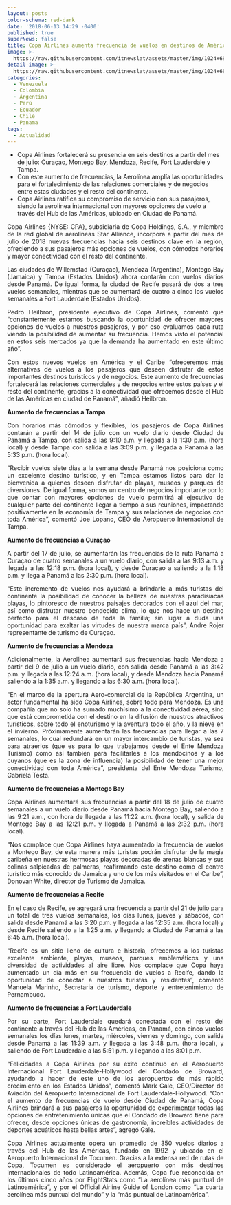 ```yaml
---
layout: posts
color-schema: red-dark
date: '2018-06-13 14:29 -0400'
published: true
superNews: false
title: Copa Airlines aumenta frecuencia de vuelos en destinos de América y el Caribe
image: >-
  https://raw.githubusercontent.com/itnewslat/assets/master/img/1024x680/CopaAirlines-g.jpg
detail-image: >-
  https://raw.githubusercontent.com/itnewslat/assets/master/img/1024x680/CopaAirlines-g.jpg
categories:
  - Venezuela
  - Colombia
  - Argentina
  - Perú
  - Ecuador
  - Chile
  - Panama
tags:
  - Actualidad
---
```

- Copa Airlines fortalecerá su presencia en seis destinos a partir del mes de julio: Curaçao, Montego Bay, Mendoza, Recife, Fort Lauderdale y Tampa.
- Con este aumento de frecuencias, la Aerolínea amplía las oportunidades para el fortalecimiento de las relaciones comerciales y de negocios entre estas ciudades y el resto del continente.
- Copa Airlines ratifica su compromiso de servicio con sus pasajeros, siendo la aerolínea internacional con mayores opciones de vuelo a través del Hub de las Américas, ubicado en Ciudad de Panamá.

<p style="text-align: justify;">Copa Airlines {NYSE: CPA}, subsidiaria de Copa Holdings, S.A., y miembro de la red global de aerolíneas Star Alliance, incorpora a partir del mes de julio de 2018 nuevas frecuencias hacia seis destinos clave en la región, ofreciendo a sus pasajeros más opciones de vuelos, con cómodos horarios y mayor conectividad con el resto del continente.</p> 

<p style="text-align: justify;">Las ciudades de Willemstad (Curaçao), Mendoza (Argentina), Montego Bay (Jamaica) y Tampa (Estados Unidos) ahora contarán con vuelos diarios desde Panamá. De igual forma, la ciudad de Recife pasará de dos a tres vuelos semanales, mientras que se aumentará de cuatro a cinco los vuelos semanales a Fort Lauderdale (Estados Unidos).</p> 

<p style="text-align: justify;">Pedro Heilbron, presidente ejecutivo de Copa Airlines, comentó que “constantemente estamos buscando la oportunidad de ofrecer mayores opciones de vuelos a nuestros pasajeros, y por eso evaluamos cada ruta viendo la posibilidad de aumentar su frecuencia. Hemos visto el potencial en estos seis mercados ya que la demanda ha aumentado en este último año”.</p> 

<p style="text-align: justify;">Con estos nuevos vuelos en América y el Caribe “ofreceremos más alternativas de vuelos a los pasajeros que deseen disfrutar de estos importantes destinos turísticos y de negocios. Este aumento de frecuencias fortalecerá las relaciones comerciales y de negocios entre estos países y el resto del continente, gracias a la conectividad que ofrecemos desde el Hub de las Américas en ciudad de Panamá”, añadió Heilbron. 

**Aumento de frecuencias a Tampa**

<p style="text-align: justify;">Con horarios más cómodos y flexibles, los pasajeros de Copa Airlines contarán a partir del 14 de julio con un vuelo diario desde Ciudad de Panamá a Tampa, con salida a las 9:10 a.m. y llegada a la 1:30 p.m. (hora local) y desde Tampa con salida a las 3:09 p.m. y llegada a Panamá a las 5:33 p.m. (hora local).</p>

<p style="text-align: justify;">“Recibir vuelos siete días a la semana desde Panamá nos posiciona como un excelente destino turístico, y en Tampa estamos listos para dar la bienvenida a quienes deseen disfrutar de playas, museos y parques de diversiones. De igual forma, somos un centro de negocios importante por lo que contar con mayores opciones de vuelo permitirá al ejecutivo de cualquier parte del continente llegar a tiempo a sus reuniones, impactando positivamente en la economía de Tampa y sus relaciones de negocios con toda América”, comentó Joe Lopano, CEO de Aeropuerto Internacional de Tampa.</p>
 
**Aumento de frecuencias a Curaçao**

<p style="text-align: justify;">A partir del 17 de julio, se aumentarán las frecuencias de la ruta Panamá a Curaçao de cuatro semanales a un vuelo diario, con salida a las 9:13 a.m. y llegada a las 12:18 p.m. (hora local), y desde Curaçao a saliendo a la 1:18 p.m. y llega a Panamá a las 2:30 p.m. (hora local).</p>

<p style="text-align: justify;">“Este incremento de vuelos nos ayudará a brindarle a más turistas del continente la posibilidad de conocer la belleza de nuestras paradisíacas playas, lo pintoresco de nuestros paisajes decorados con el azul del mar, así como disfrutar nuestro bendecido clima, lo que nos hace un destino perfecto para el descaso de toda la familia; sin lugar a duda una oportunidad para exaltar las virtudes de nuestra marca país”, Andre Rojer representante de turismo de Curaçao.</p>
 
**Aumento de frecuencias a Mendoza**

<p style="text-align: justify;">Adicionalmente, la Aerolínea aumentará sus frecuencias hacia Mendoza a partir del 9 de julio a un vuelo diario, con salida desde Panamá a las 3:42 p.m. y llegada a las 12:24 a.m. (hora local), y desde Mendoza hacia Panamá saliendo a la 1:35 a.m. y llegando a las 6:30 a.m. (hora local).</p>

<p style="text-align: justify;">“En el marco de la apertura Aero-comercial de la República Argentina, un actor fundamental ha sido Copa Airlines, sobre todo para Mendoza. Es una compañía que no solo ha sumado muchísimo a la conectividad aérea, sino que está comprometida con el destino en la difusión de nuestros atractivos turísticos, sobre todo el enoturismo y la aventura todo el año, y la nieve en el invierno. Próximamente aumentarán las frecuencias para llegar a las 7 semanales, lo cual redundará en un mayor intercambio de turistas, ya sea para atraerlos (que es para lo que trabajamos desde el Ente Mendoza Turismo) como así también para facilitarles a los mendocinos y a los cuyanos (que es la zona de influencia) la posibilidad de tener una mejor conectividad con toda América”, presidenta del Ente Mendoza Turismo, Gabriela Testa.</p>

**Aumento de frecuencias a Montego Bay**

<p style="text-align: justify;">Copa Airlines aumentará sus frecuencias a partir del 18 de julio de cuatro semanales a un vuelo diario desde Panamá hacia Montego Bay, saliendo a las 9:21 a.m., con hora de llegada a las 11:22 a.m. (hora local), y salida de Montego Bay a las 12:21 p.m. y llegada a Panamá a las 2:32 p.m. (hora local).</p>

<p style="text-align: justify;">“Nos complace que Copa Airlines haya aumentado la frecuencia de vuelos a Montego Bay, de esta manera más turistas podrán disfrutar de la magia caribeña en nuestras hermosas playas decoradas de arenas blancas y sus colinas salpicadas de palmeras, reafirmando este destino como el centro turístico más conocido de Jamaica y uno de los más visitados en el Caribe”, Donovan White, director de Turismo de Jamaica.</p>
 
**Aumento de frecuencias a Recife**

<p style="text-align: justify;">En el caso de Recife, se agregará una frecuencia a partir del 21 de julio para un total de tres vuelos semanales, los días lunes, jueves y sábados, con salida desde Panamá a las 3:20 p.m. y llegada a las 12:35 a.m. (hora local) y desde Recife saliendo a la 1:25 a.m. y llegando a Ciudad de Panamá a las 6:45 a.m. (hora local).</p>

<p style="text-align: justify;">“Recife es un sitio lleno de cultura e historia, ofrecemos a los turistas excelente ambiente, playas, museos, parques emblemáticos y una diversidad de actividades al aire libre. Nos complace que Copa haya aumentado un día más en su frecuencia de vuelos a Recife, dando la oportunidad de conectar a nuestros turistas y residentes”, comentó Manuela Marinho, Secretaria de turismo, deporte y entretenimiento de Pernambuco.</p>

**Aumento de frecuencias a Fort Lauderdale**

<p style="text-align: justify;">Por su parte, Fort Lauderdale quedará conectada con el resto del continente a través del Hub de las Américas, en Panamá, con cinco vuelos semanales los días lunes, martes, miércoles, viernes y domingo, con salida desde Panamá a las 11:39 a.m. y llegada a las 3:48 p.m. (hora local), y saliendo de Fort Lauderdale a las 5:51 p.m. y llegando a las 8:01 p.m.</p>

<p style="text-align: justify;">“Felicidades a Copa Airlines por su éxito continuo en el Aeropuerto Internacional Fort Lauderdale-Hollywood del Condado de Broward, ayudando a hacer de este uno de los aeropuertos de más rápido crecimiento en los Estados Unidos”, comentó Mark Gale, CEO/Director de Aviación del Aeropuerto Internacional de Fort Lauderdale-Hollywood. “Con el aumento de frecuencias de vuelo desde Ciudad de Panamá, Copa Airlines brindará a sus pasajeros la oportunidad de experimentar todas las opciones de entretenimiento únicas que el Condado de Broward tiene para ofrecer, desde opciones únicas de gastronomía, increíbles actividades de deportes acuáticos hasta bellas artes”, agregó Gale.</p>
 
<p style="text-align: justify;">Copa Airlines actualmente opera un promedio de 350 vuelos diarios a través del Hub de las Américas, fundado en 1992 y ubicado en el Aeropuerto Internacional de Tocumen. Gracias a la extensa red de rutas de Copa, Tocumen es considerado el aeropuerto con más destinos internacionales de todo Latinoamérica.  Además, Copa fue reconocida en los últimos cinco años por FlightStats como “La aerolínea más puntual de Latinoamérica”, y por el Official Airline Guide of London como “La cuarta aerolínea más puntual del mundo” y la “más puntual de Latinoamérica”.</p>
